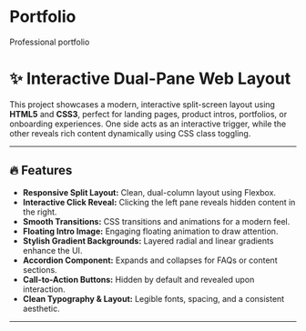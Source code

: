 # Portfolio
Professional portfolio

# ✨ Interactive Dual-Pane Web Layout

This project showcases a modern, interactive split-screen layout using **HTML5** and **CSS3**, perfect for landing pages, product intros, portfolios, or onboarding experiences. One side acts as an interactive trigger, while the other reveals rich content dynamically using CSS class toggling.

---

## 🔥 Features

- **Responsive Split Layout:** Clean, dual-column layout using Flexbox.
- **Interactive Click Reveal:** Clicking the left pane reveals hidden content in the right.
- **Smooth Transitions:** CSS transitions and animations for a modern feel.
- **Floating Intro Image:** Engaging floating animation to draw attention.
- **Stylish Gradient Backgrounds:** Layered radial and linear gradients enhance the UI.
- **Accordion Component:** Expands and collapses for FAQs or content sections.
- **Call-to-Action Buttons:** Hidden by default and revealed upon interaction.
- **Clean Typography & Layout:** Legible fonts, spacing, and a consistent aesthetic.

---

